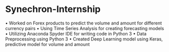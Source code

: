# Synechron-Internship

• Worked on Forex products to predict the volume and amount for different currency pairs
• Using Time Series Analysis for creating forecasting models
• Utilizing Anaconda Spyder IDE for writing code in Python 3
• Data Preprocessing using Python 3
• Created Deep Learning model using Keras, predictive model for volume and amount
